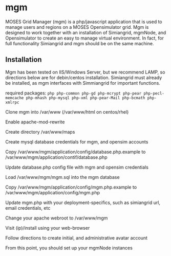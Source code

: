 mgm
===

MOSES Grid Manager (mgm) is a php/javascript application that is used to manage users and regions on a MOSES Opensimulator grid.  Mgm is designed to work together with an installation of Simiangrid, mgmNode, and Opensimulator to create an easy to manage virtual environment.  In fact, for full functionality Simiangrid and mgm should be on the same machine.


Installation
---
Mgm has been tested on IIS/Windows Server, but we recommend LAMP, so directions below are for debin/centos installation.  Simiangrid must already be installed, as mgm interfaces with Simmiangrid for important functions.

required packages:
`php php-common php-gd php-mcrypt php-pear php-pecl-memcache php-mhash php-mysql php-xml php-pear-Mail php-bcmath php-xmlrpc`
    
Clone mgm into /var/www (/var/www/html on centos/rhel)

Enable apache-mod-rewrite

Create directory /var/www/maps

Create mysql database credentials for mgm, and opensim accounts

Copy /var/www/mgm/application/config/database.php.example to /var/www/mgm/application/contif/database.php

Update database.php config file with mgm and opensim credentials

Load /var/www/mgm/mgm.sql into the mgm database

Copy /var/www/mgm/application/config/mgm.php.example to /var/www/mgm/application/config/mgm.php

Update mgm.php with your deployment-specifics, such as simiangrid url, email credentials, etc

Change your apache webroot to /var/www/mgm

Visit (ip)/install using your web-browser

Follow directions to create initial, and administrative avatar account

From this point, you should set up your mgmNode instances

